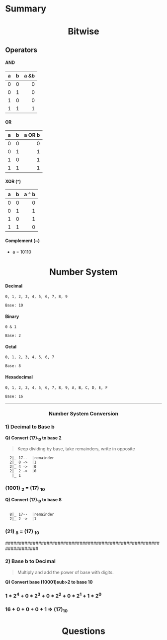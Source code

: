 <h1>Summary</h1>

<h1 align = "center"> Bitwise </h1>

<h2 > Operators </h2>

<h4> AND </h4>

| a | b |a &b |
|---|:-:| -:  |
| 0 | 0 | 0   |
| 0 | 1 | 0   |
| 1 | 0 | 0   |
| 1 | 1 | 1   |

<h4> OR </h4>

| a | b |a OR b|
|---|:-:| ----:|
| 0 | 0 | 0    |
| 0 | 1 | 1    |
| 1 | 0 | 1    |
| 1 | 1 | 1    |

<h4> XOR (^)</h4>

| a | b |a ^ b|
|---|:-:| ---:|
| 0 | 0 | 0   |
| 0 | 1 | 1   |
| 1 | 0 | 1   |
| 1 | 1 | 0   |

<h4> Complement (~)</h4>

- a = 10110


<h1 align = "center"> Number System </h1>

<h4> Decimal </h4>

``` 0, 1, 2, 3, 4, 5, 6, 7, 8, 9  ```

```Base: 10```


<h4> Binary </h4>

```0 & 1```

```Base: 2```


<h4> Octal </h4>

```0, 1, 2, 3, 4, 5, 6, 7```

``` Base: 8 ```


<!-- Eg : 0, 1, 2, 3, 4, 5, 6, 7, 10, 11, 12, 13, 14, 15, 16, 17, 20, 21, 22, 23, 24, 25, 26, 27 -->

<h4> Hexadecimal </h4>

```0, 1, 2, 3, 4, 5, 6, 7, 8, 9, A, B, C, D, E, F```

```Base: 16```

--------------------------------------------------------------------------------------------------

<h3 align = "center"> Number System Conversion  </h3>

<h3>  1) Decimal to Base b </h3>

<b>Q) Convert (17)<sub>10</sub> to base 2 </b>

> Keep dividing by base, take remainders, write in opposite

```
  2|_ 17--  |remainder
  2|_ 8 ->  |1
  2|_ 4 ->  |0
  2|_ 2 ->  |0
   |_ 1
```

<h3> (1001) <sub>2</sub> = (17) <sub>10</sub> </h3>

<b>Q) Convert (17)<sub>10</sub> to base 8 </b>

```

  8|_ 17--  |remainder
  2|_ 2 ->  |1

```

<h3> (21) <sub>8</sub> = (17) <sub>10</sub> </h3>

####################################################################

<h3> 2) Base b to Decimal </h3>

> Multiply and add the power of base with digits.

<b>Q) Convert base (10001)sub>2</sub> to base 10 </b>

<h3> 1 * 2<sup>4</sup> + 0 * 2<sup>3</sup> + 0 * 2<sup>2</sup> + 0 * 2<sup>1</sup> + 1 * 2<sup>0 </sup> </h3>
<h3> 16 + 0 + 0 + 0 + 1  => (17)<sub>10</sub> </h3>

<h1 align = "center"> Questions </h1>
